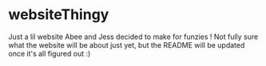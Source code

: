 # websiteThingy

Just a lil website Abee and Jess decided to make for funzies !
Not fully sure what the website will be about just yet, but the README will be updated once it's all figured out :)
